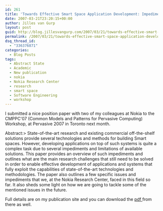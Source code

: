 ```yaml
---
id: 261
title: 'Towards Effective Smart Space Application Development: Impediments and Research Challenges'
date: 2007-03-21T23:20:15+00:00
author: Jilles van Gurp
layout: post
guid: http://blog.jillesvangurp.com/2007/03/21/towards-effective-smart-space-application-development-impediments-and-research-challenges/
permalink: /2007/03/21/towards-effective-smart-space-application-development-impediments-and-research-challenges/
dsq_thread_id:
  - "336376871"
categories:
  - Blog Posts
tags:
  - Abstract State
  - Academic
  - New publication
  - nokia
  - Nokia Research Center
  - research
  - smart space
  - Software Engineering
  - workshop
---
```

I submitted a nice position paper with two of my colleagues at Nokia to the CMPPC'07 (Common Models and Patterns for Pervasive Computing) Workshop, at Pervasive 2007 in Toronto next month.

Abstract:> State-of-the-art research and existing commercial off-the-shelf solutions provide several technologies and methods for building Smart spaces. However, developing applications on top of such systems is quite a complex task due to several impediments and limitations of available solutions. This paper provides an overview of such impediments and outlines what are the main research challenges that still need to be solved in order to enable effective development of applications and systems that fully exploit the capabilities of state-of-the-art technologies and methodologies. The paper also outlines a few specific issues and impediments that we, at the Nokia Research Center, faced in this field so far. It also sheds some light on how we are going to tackle some of the mentioned issues in the future.

Full details are on my publication site and you can download the [pdf ](http://publications.jillesvangurp.com/CMPPC07Draft.pdf)from there as well.
